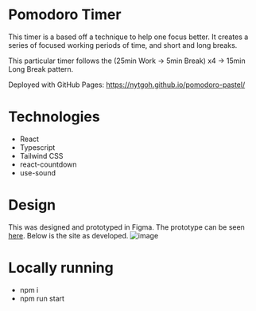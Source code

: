 # Pomodoro Timer

This timer is a based off a technique to help one focus better. It creates a series of focused working periods of time, and short and long breaks.

This particular timer follows the (25min Work -> 5min Break) x4 -> 15min Long Break pattern.

Deployed with GitHub Pages: https://nytgoh.github.io/pomodoro-pastel/

# Technologies
* React
* Typescript
* Tailwind CSS
* react-countdown
* use-sound

# Design
This was designed and prototyped in Figma. The prototype can be seen [here](https://www.figma.com/proto/NSZRMIePxfuu58vrAbzTzi/Pomodoro-Timer?node-id=4-27&t=lRDxqO3KLkwFBSrG-1).
Below is the site as developed.
![image](https://github.com/user-attachments/assets/c62ff7ac-a372-4f41-8b01-e7f48cae84bc)

# Locally running
* npm i
* npm run start
